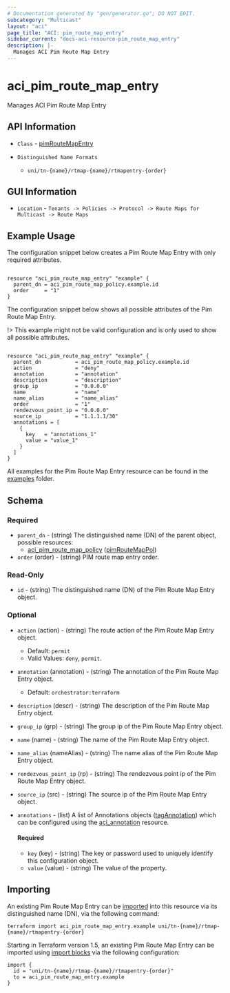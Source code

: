 ```yaml
---
# Documentation generated by "gen/generator.go"; DO NOT EDIT.
subcategory: "Multicast"
layout: "aci"
page_title: "ACI: pim_route_map_entry"
sidebar_current: "docs-aci-resource-pim_route_map_entry"
description: |-
  Manages ACI Pim Route Map Entry
---
```


# aci_pim_route_map_entry #

Manages ACI Pim Route Map Entry

## API Information ##

* `Class` - [pimRouteMapEntry](https://pubhub.devnetcloud.com/media/model-doc-latest/docs/app/index.html#/objects/pimRouteMapEntry/overview)

* `Distinguished Name Formats`
  - `uni/tn-{name}/rtmap-{name}/rtmapentry-{order}`

## GUI Information ##

* `Location` - `Tenants -> Policies -> Protocol -> Route Maps for Multicast -> Route Maps`

## Example Usage ##

The configuration snippet below creates a Pim Route Map Entry with only required attributes.

```hcl

resource "aci_pim_route_map_entry" "example" {
  parent_dn = aci_pim_route_map_policy.example.id
  order     = "1"
}
  ```

The configuration snippet below shows all possible attributes of the Pim Route Map Entry.

!> This example might not be valid configuration and is only used to show all possible attributes.

```hcl

resource "aci_pim_route_map_entry" "example" {
  parent_dn           = aci_pim_route_map_policy.example.id
  action              = "deny"
  annotation          = "annotation"
  description         = "description"
  group_ip            = "0.0.0.0"
  name                = "name"
  name_alias          = "name_alias"
  order               = "1"
  rendezvous_point_ip = "0.0.0.0"
  source_ip           = "1.1.1.1/30"
  annotations = [
    {
      key   = "annotations_1"
      value = "value_1"
    }
  ]
}

```

All examples for the Pim Route Map Entry resource can be found in the [examples](https://github.com/CiscoDevNet/terraform-provider-aci/examples/resources/aci_pim_route_map_entry) folder.

## Schema

### Required

* `parent_dn` - (string) The distinguished name (DN) of the parent object, possible resources:
  - [aci_pim_route_map_policy](https://registry.terraform.io/providers/CiscoDevNet/aci/latest/docs/resources/pim_route_map_policy) ([pimRouteMapPol](https://pubhub.devnetcloud.com/media/model-doc-latest/docs/app/index.html#/objects/pimRouteMapPol/overview))
* `order` (order) - (string) PIM route map entry order.

### Read-Only

* `id` - (string) The distinguished name (DN) of the Pim Route Map Entry object.

### Optional
  
* `action` (action) - (string) The route action of the Pim Route Map Entry object.
  - Default: `permit`
  - Valid Values: `deny`, `permit`.
* `annotation` (annotation) - (string) The annotation of the Pim Route Map Entry object.
  - Default: `orchestrator:terraform`
* `description` (descr) - (string) The description of the Pim Route Map Entry object.
* `group_ip` (grp) - (string) The group ip of the Pim Route Map Entry object.
* `name` (name) - (string) The name of the Pim Route Map Entry object.
* `name_alias` (nameAlias) - (string) The name alias of the Pim Route Map Entry object.
* `rendezvous_point_ip` (rp) - (string) The rendezvous point ip of the Pim Route Map Entry object.
* `source_ip` (src) - (string) The source ip of the Pim Route Map Entry object.

* `annotations` - (list) A list of Annotations objects ([tagAnnotation](https://pubhub.devnetcloud.com/media/model-doc-latest/docs/app/index.html#/objects/tagAnnotation/overview)) which can be configured using the [aci_annotation](https://registry.terraform.io/providers/CiscoDevNet/aci/latest/docs/resources/annotation) resource.
  
  #### Required
  
  * `key` (key) - (string) The key or password used to uniquely identify this configuration object.
  * `value` (value) - (string) The value of the property.

## Importing

An existing Pim Route Map Entry can be [imported](https://www.terraform.io/docs/import/index.html) into this resource via its distinguished name (DN), via the following command:

```
terraform import aci_pim_route_map_entry.example uni/tn-{name}/rtmap-{name}/rtmapentry-{order}
```

Starting in Terraform version 1.5, an existing Pim Route Map Entry can be imported 
using [import blocks](https://developer.hashicorp.com/terraform/language/import) via the following configuration:

```
import {
  id = "uni/tn-{name}/rtmap-{name}/rtmapentry-{order}"
  to = aci_pim_route_map_entry.example
}
```
